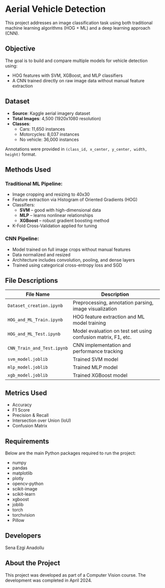# Aerial Vehicle Detection

This project addresses an image classification task using both traditional machine learning algorithms (HOG + ML) and a deep learning approach (CNN). 

## Objective

The goal is to build and compare multiple models for vehicle detection using:
- HOG features with SVM, XGBoost, and MLP classifiers
- A CNN trained directly on raw image data without manual feature extraction

## Dataset

- **Source**: Kaggle aerial imagery dataset
- **Total Images**: 4,500 (1920x1080 resolution)
- **Classes**:
  - Cars: 11,650 instances
  - Motorcycles: 8,037 instances
  - No vehicle: 36,000 instances
    
Annotations were provided in `(class_id, x_center, y_center, width, height)` format.

## Methods Used

### Traditional ML Pipeline:
- Image cropping and resizing to 40x30
- Feature extraction via Histogram of Oriented Gradients (HOG)
- Classifiers:
  - **SVM** – good with high-dimensional data
  - **MLP** – learns nonlinear relationships
  - **XGBoost** – robust gradient boosting method
- K-Fold Cross-Validation applied for tuning

### CNN Pipeline:
- Model trained on full image crops without manual features
- Data normalized and resized
- Architecture includes convolution, pooling, and dense layers
- Trained using categorical cross-entropy loss and SGD

## File Descriptions

| File Name                    | Description                                                 |
|-----------------------------|-------------------------------------------------------------|
| `Dataset_creation.ipynb`    | Preprocessing, annotation parsing, image visualization      |
| `HOG_and_ML_Train.ipynb`    | HOG feature extraction and ML model training                |
| `HOG_and_ML_Test.ipynb`     | Model evaluation on test set using confusion matrix, F1, etc.|
| `CNN_Train_and_Test.ipynb`  | CNN implementation and performance tracking                 |
| `svm_model.joblib`          | Trained SVM model                                           |
| `mlp_model.joblib`          | Trained MLP model                                           |
| `xgb_model.joblib`          | Trained XGBoost model                                       |

## Metrics Used

- Accuracy
- F1 Score
- Precision & Recall
- Intersection over Union (IoU)
- Confusion Matrix

## Requirements
Below are the main Python packages required to run the project:
- numpy
- pandas
- matplotlib
- plotly
- opencv-python
- scikit-image
- scikit-learn
- xgboost
- joblib
- torch
- torchvision
- Pillow

## Developers
Sena Ezgi Anadollu

## About the Project
This project was developed as part of a Computer Vision course. The development was completed in April 2024.
